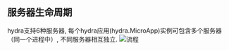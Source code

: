 ## 服务器生命周期

hydra支持6种服务器, 每个hydra应用(hydra.MicroApp)实例可包含多个服务器（同一个进程中）, 不同服务器相互独立.
![流程](https://github.com/micro-plat/hydra/blob/master/docs/imgs/lifetime.png)
